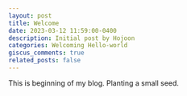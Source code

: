 ```yaml
---
layout: post
title: Welcome
date: 2023-03-12 11:59:00-0400
description: Initial post by Hojoon
categories: Welcoming Hello-world
giscus_comments: true
related_posts: false
---
```

This is beginning of my blog. Planting a small seed.
